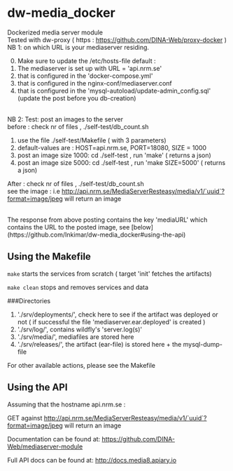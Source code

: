 # dw-media_docker

Dockerized media server module <br>
Tested with dw-proxy ( https : https://github.com/DINA-Web/proxy-docker  ) <br>
NB 1: on which URL is your mediaserver residing.<br>

0. Make sure to update the /etc/hosts-file default : 
1. The mediaserver is set up with URL = 'api.nrm.se'
1. that is configured in the 'docker-compose.yml'
2. that is configured in the nginx-conf/mediaserver.conf
3. that is configured in the 'mysql-autoload/update-admin_config.sql' (update the post before you db-creation)

<br>
NB 2: Test: post an images to the server <br>
before : check nr of files , ./self-test/db_count.sh 

1. use the file ./self-test/Makefile ( with 3 parameters)
2. default-values are : HOST=api.nrm.se, PORT=18080, SIZE = 1000
3. post an image size 1000: cd ./self-test , run 'make' ( returns a json)
4. post an image size 5000: cd ./self-test , run 'make SIZE=5000' ( returns a json)

After : check nr of files , ./self-test/db_count.sh <br>
see the image : i.e  http://api.nrm.se/MediaServerResteasy/media/v1/`uuid`?format=image/jpeg will return an image<br> 

<br>
The response from above posting contains the key 'mediaURL' which contains the URL to the posted image, see [below](https://github.com/Inkimar/dw-media_docker#using-the-api) <br>
 
## Using the Makefile

`make` starts the services from scratch ( target 'init' fetches the artifacts) <br>

`make clean` stops and removes services and data<br>

###Directories

1. './srv/deployments/', check here to see if the artifact was deployed or not ( if successful the file 'mediaserver.ear.deployed' is created )
2. './srv/log/', contains wildfly's 'server.log(s)'
3. './srv/media/', mediafiles are stored here
4. './srv/releases/', the artifact (ear-file) is stored here + the mysql-dump-file


For other available actions, please see the Makefile

## Using the API

Assuming that the hostname api.nrm.se :<br>

GET against http://api.nrm.se/MediaServerResteasy/media/v1/`uuid`?format=image/jpeg will return an image<br>

Documentation can be found at: <https://github.com/DINA-Web/mediaserver-module> <br>

Full API docs can be found at: <http://docs.media8.apiary.io><br>

